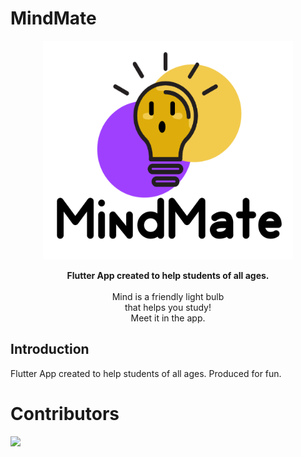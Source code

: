 # MindMate

<p align = "center">
  <img src = "Logo4.png" width="400" height="350">
</p>

<p align = "center">
  <b>Flutter App created to help students of all ages.</b>
  <br>
  <br>
  Mind is a friendly light bulb
  <br>
  that helps you study!
  <br>
  Meet it in the app.
</p>

## Introduction

Flutter App created to help students of all ages. Produced for fun.

# Contributors

<a>
  <img src="https://contrib.rocks/image?repo=MichelaFaella/MindMate" />
</a>

